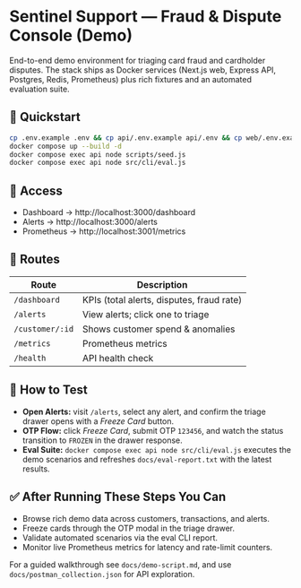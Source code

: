 # Sentinel Support — Fraud & Dispute Console (Demo)

End-to-end demo environment for triaging card fraud and cardholder disputes. The stack ships as Docker services (Next.js web, Express API, Postgres, Redis, Prometheus) plus rich fixtures and an automated evaluation suite.

## 🚀 Quickstart

```bash
cp .env.example .env && cp api/.env.example api/.env && cp web/.env.example web/.env
docker compose up --build -d
docker compose exec api node scripts/seed.js
docker compose exec api node src/cli/eval.js
```

## 🔗 Access

- Dashboard → http://localhost:3000/dashboard
- Alerts → http://localhost:3000/alerts
- Prometheus → http://localhost:3001/metrics

## 🧭 Routes

| Route | Description |
| --- | --- |
| `/dashboard` | KPIs (total alerts, disputes, fraud rate) |
| `/alerts` | View alerts; click one to triage |
| `/customer/:id` | Shows customer spend & anomalies |
| `/metrics` | Prometheus metrics |
| `/health` | API health check |

## 🧠 How to Test

- **Open Alerts:** visit `/alerts`, select any alert, and confirm the triage drawer opens with a *Freeze Card* button.
- **OTP Flow:** click *Freeze Card*, submit OTP `123456`, and watch the status transition to `FROZEN` in the drawer response.
- **Eval Suite:** `docker compose exec api node src/cli/eval.js` executes the demo scenarios and refreshes `docs/eval-report.txt` with the latest results.

## ✅ After Running These Steps You Can

- Browse rich demo data across customers, transactions, and alerts.
- Freeze cards through the OTP modal in the triage drawer.
- Validate automated scenarios via the eval CLI report.
- Monitor live Prometheus metrics for latency and rate-limit counters.

For a guided walkthrough see `docs/demo-script.md`, and use `docs/postman_collection.json` for API exploration.
